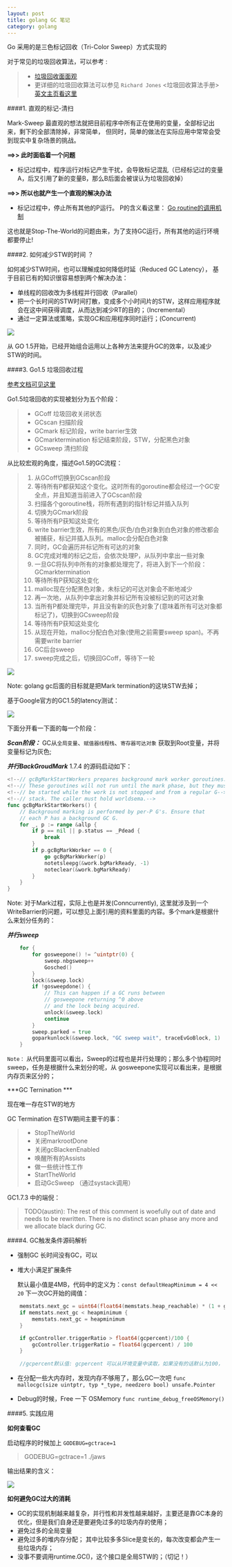 ```yaml
---
layout: post
title: golang GC 笔记
category: golang
---
```


Go 采用的是三色标记回收（Tri-Color Sweep）方式实现的

对于常见的垃圾回收算法，可以参考 :

> * [垃圾回收面面观](http://www.zenlife.tk/gc.md)
> * 更详细的垃圾回收算法可以参见 `Richard Jones` <垃圾回收算法手册> [英文主页看这里](http://gchandbook.org/)

####1. 直观的标记-清扫

Mark-Sweep 最直观的想法就把目前程序中所有正在使用的变量，全部标记出来，剩下的全部清除掉，非常简单， 但同时，简单的做法在实际应用中常常会受到现实中复杂场景的挑战。

**==>> 此时面临着一个问题**

* 标记过程中，程序运行对标记产生干扰，会导致标记混乱（已经标记过的变量A，后又引用了新的变量B，那么B后面会被误认为垃圾回收掉）

**==>> 所以也就产生一个直观的解决办法**

* 标记过程中，停止所有其他的P运行。 P的含义看这里： [Go routine的调用机制](http://morsmachine.dk/go-scheduler)
	
这也就是Stop-The-World的问题由来，为了支持GC运行，所有其他的运行环境都要停止!


####2. 如何减少STW的时间 ？

如何减少STW时间，也可以理解成如何降低时延（Reduced GC Latency）， 基于目前已有的知识很容易想到两个解决办法：

* 单线程的回收改为多线程并行回收（Parallel）
* 把一个长时间的STW时间打散，变成多个小时间片的STW，这样应用程序就会在这中间获得调度，从而达到减少RT的目的；（Incremental）
* 通过一定算法或策略，实现GC和应用程序同时运行；(Concurrent)

![](img/GC-CPU-utilization.png)

从 GO 1.5开始，已经开始组合运用以上各种方法来提升GC的效率，以及减少STW的时间。

####3. Go1.5 垃圾回收过程

[参考文档可见这里](http://www.zenlife.tk/go-gc1.5.md)

Go1.5垃圾回收的实现被划分为五个阶段：

> - GCoff 垃圾回收关闭状态
> - GCscan 扫描阶段
> - GCmark 标记阶段，write barrier生效
> - GCmarktermination 标记结束阶段，STW，分配黑色对象
> - GCsweep 清扫阶段

从比较宏观的角度，描述Go1.5的GC流程：

> 1. 从GCoff切换到GCscan阶段
> 2. 等待所有P都获知这个变化。这时所有的goroutine都会经过一个GC安全点，并且知道当前进入了GCscan阶段
> 3. 扫描各个goroutine栈，将所有遇到的指针标记并插入队列
> 4. 切换为GCmark阶段
> 5. 等待所有P获知这处变化
> 6. write barrier生效，所有的黑色/灰色/白色对象到白色对象的修改都会被捕获，标记并插入队列。malloc会分配白色对象
> 7. 同时，GC会遍历并标记所有可达的对象
> 8. GC完成对堆的标记之后，会依次处理P，从队列中拿出一些对象
> 9. 一旦GC将队列中所有的对象都处理完了，将进入到下一个阶段：GCmarktermination
> 10. 等待所有P获知这处变化
> 11. malloc现在分配黑色对象，未标记的可达对象会不断地减少
> 12. 再一次地，从队列中拿出对象并标记所有没被标记到的可达对象
> 13. 当所有P都处理完毕，并且没有新的灰色对象了(意味着所有可达对象都标记了)，切换到GCsweep阶段
> 14. 等待所有P获知这处变化
> 15. 从现在开始，malloc分配白色对象(使用之前需要sweep span)。不再需要write barrier
> 16. GC后台sweep
> 17. sweep完成之后，切换回GCoff，等待下一轮

![](http://gitlab.mogujie.org/tianshan/tianshan/raw/master/Pictrue/gc/gc-1.png)

Note: golang gc后面的目标就是把Mark termination的这块STW去掉；

基于Google官方的GC1.5的latency测试：

![](http://gitlab.mogujie.org/tianshan/tianshan/raw/master/Pictrue/gc/GC-Benchmark-Latency.png)

下面分开看一下面的每一个阶段：

***Scan阶段：*** GC从`全局变量`、`赋值器线程栈`、`寄存器可达对象` 获取到Root变量，并将变量标记为灰色;

***并行BackGroudMark***
1.7.4 的源码启动如下：

```go
<!--// gcBgMarkStartWorkers prepares background mark worker goroutines.-->
<!--// These goroutines will not run until the mark phase, but they must-->
<!--// be started while the work is not stopped and from a regular G-->
<!--// stack. The caller must hold worldsema.-->
func gcBgMarkStartWorkers() {
	// Background marking is performed by per-P G's. Ensure that
	// each P has a background GC G.
	for _, p := range &allp {
		if p == nil || p.status == _Pdead {
			break
		}
		if p.gcBgMarkWorker == 0 {
			go gcBgMarkWorker(p)
			notetsleepg(&work.bgMarkReady, -1)
			noteclear(&work.bgMarkReady)
		}
	}
}
```

Note: 对于Mark过程，实际上也是并发(Conncurrently), 这里就涉及到一个WriteBarrier的问题，可以想见上面引用的资料里面的内容。多个mark是根据什么来划分任务的：

***并行sweep*** 

```go 
	for {
		for gosweepone() != ^uintptr(0) {
			sweep.nbgsweep++
			Gosched()
		}
		lock(&sweep.lock)
		if !gosweepdone() {
			// This can happen if a GC runs between
			// gosweepone returning ^0 above
			// and the lock being acquired.
			unlock(&sweep.lock)
			continue
		}
		sweep.parked = true
		goparkunlock(&sweep.lock, "GC sweep wait", traceEvGoBlock, 1)
	}
```

`Note：` 从代码里面可以看出，Sweep的过程也是并行处理的；那么多个协程同时sweep，任务是根据什么来划分的呢，从 gosweepone实现可以看出来，是根据内存页来区分的；


***GC Ternination *** 

现在唯一存在STW的地方

GC Termination 在STW期间主要干的事：
>  * StopTheWorld
>  * 关闭markrootDone
>  * 关闭gcBlackenEnabled
>  * 唤醒所有的Assists
>  * 做一些统计性工作
>  * StartTheWorld
>  * 启动GcSweep （通过systack调用）



GC1.7.3 中的端倪：

> TODO(austin): The rest of this comment is woefully out of date and
> needs to be rewritten. There is no distinct scan phase any more and
> we allocate black during GC.


####4. GC触发条件源码解析

* 强制GC
	长时间没有GC，可以
* 堆大小满足扩展条件
	
	默认最小值是4MB，代码中的定义为：`const defaultHeapMinimum = 4 << 20`
下一次GC开始的阈值： 

```go 
	memstats.next_gc = uint64(float64(memstats.heap_reachable) * (1 + gcController.triggerRatio))
	if memstats.next_gc < heapminimum {
		memstats.next_gc = heapminimum
	}

	if gcController.triggerRatio > float64(gcpercent)/100 {
		gcController.triggerRatio = float64(gcpercent) / 100
	}
	
	//gcpercent默认值: gcpercent 可以从环境变量中读取，如果没有的话默认为100， 所有GC阈值每次是翻倍的
```

* 在分配一些大内存时，发现内存不够用了，那么GC一次吧 ```func mallocgc(size uintptr, typ *_type, needzero bool) unsafe.Pointer ```

* Debug的时候，Free 一下 OSMemory
```func runtime_debug_freeOSMemory() ```

####5. 实践应用

**如何查看GC**

启动程序的时候加上 `GODEBUG=gctrace=1`
> GODEBUG=gctrace=1 ./jaws

输出结果的含义：
	
![](http://gitlab.mogujie.org/tianshan/tianshan/raw/master/Pictrue/gc/gc_info.png)

**如何避免GC过大的消耗**

* GC的实现机制越来越复杂，并行性和并发性越来越好，主要还是靠GC本身的优化，但是我们自身还是要避免过多的垃圾内存的使用；
* 避免过多的全局变量
* 避免过多的堆内存分配； 其中比较多多Slice是变长的，每次改变都会产生一些垃圾内存；
* 没事不要调用runtime.GC()，这个接口是全局STW的；（切记！）


